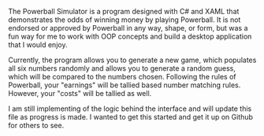 The Powerball Simulator is a program designed with C# and XAML that demonstrates the odds of winning money by playing Powerball.
It is not endorsed or approved by Powerball in any way, shape, or form, but was a fun way for me to work with OOP concepts and build
a desktop application that I would enjoy.

Currently, the program allows you to generate a new game, which populates all six numbers randomly and allows you to generate a random
guess, which will be compared to the numbers chosen. Following the rules of Powerball, your "earnings" will be tallied based number
matching rules. However, your "costs" will be tallied as well.

I am still implementing of the logic behind the interface and will update this file as progress is made. I wanted to get this started
and get it up on Github for others to see.